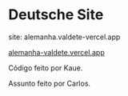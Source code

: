 # Deutsche Site

site: alemanha.valdete-vercel.app

<a href="https://alemanha-valdete.vercel.app/"> alemanha-valdete.vercel.app</a>

Código feito por Kaue.

Assunto feito por Carlos.
